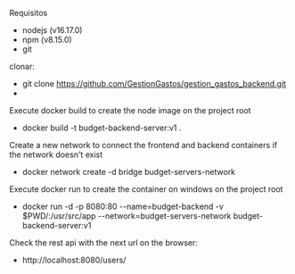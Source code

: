 Requisitos
- nodejs (v16.17.0)
- npm (v8.15.0)
- git

clonar:
- git clone https://github.com/GestionGastos/gestion_gastos_backend.git
- 
Execute docker build to create the node image on the project root
- docker build -t budget-backend-server:v1 .

Create a new network to connect the frontend and backend containers if the network doesn't exist
- docker network create -d bridge budget-servers-network

Execute docker run to create the container on windows on the project root
- docker run -d -p 8080:80 --name=budget-backend -v $PWD/:/usr/src/app --network=budget-servers-network budget-backend-server:v1

Check the rest api with the next url on the browser:
- http://localhost:8080/users/
